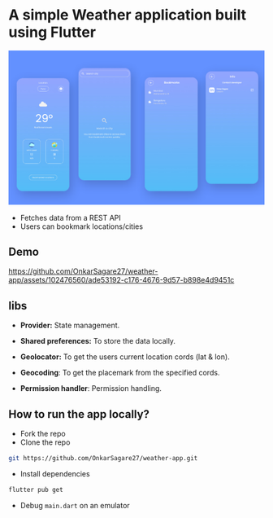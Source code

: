 # A simple Weather application built using Flutter

![](https://github.com/OnkarSagare27/weather-app/blob/master/demo/weather_app.png)

- Fetches data from a REST API
- Users can bookmark locations/cities

## Demo


https://github.com/OnkarSagare27/weather-app/assets/102476560/ade53192-c176-4676-9d57-b898e4d9451c


## libs

- **Provider:** State management.

- **Shared preferences:** To store the data locally.

- **Geolocator:** To get the users current location cords (lat & lon).

- **Geocoding**: To get the placemark from the specified cords.

- **Permission handler**: Permission handling.

## How to run the app locally?
- Fork the repo
- Clone the repo
```sh
git https://github.com/OnkarSagare27/weather-app.git
```
- Install dependencies
```sh
flutter pub get
```
- Debug ``main.dart`` on an emulator